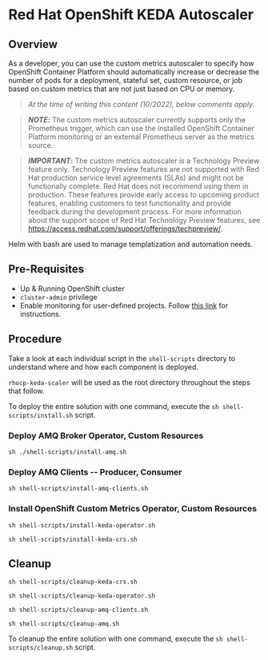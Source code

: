 # Red Hat OpenShift KEDA Autoscaler

## Overview

As a developer, you can use the custom metrics autoscaler to specify how OpenShift Container Platform should automatically increase or decrease the number of pods for a deployment, stateful set, custom resource, or job based on custom metrics that are not just based on CPU or memory.

> _At the time of writing this content (10/2022), below comments apply._

> **_NOTE_:** The custom metrics autoscaler currently supports only the Prometheus trigger, which can use the installed OpenShift Container Platform monitoring or an external Prometheus server as the metrics source.

> **_IMPORTANT_:** The custom metrics autoscaler is a Technology Preview feature only. Technology Preview features are not supported with Red Hat production service level agreements (SLAs) and might not be functionally complete. Red Hat does not recommend using them in production. These features provide early access to upcoming product features, enabling customers to test functionality and provide feedback during the development process.
> For more information about the support scope of Red Hat Technology Preview features, see https://access.redhat.com/support/offerings/techpreview/.

Helm with bash are used to manage templatization and automation needs.


## Pre-Requisites
- Up & Running OpenShift cluster
- `cluster-admin` privilege
- Enable monitoring for user-defined projects. Follow [this link](https://docs.openshift.com/container-platform/4.6/monitoring/enabling-monitoring-for-user-defined-projects.html) for instructions.

## Procedure

Take a look at each individual script in the `shell-scripts` directory to understand where and how each component is deployed.

`rhocp-keda-scaler` will be used as the root directory throughout the steps that follow.

To deploy the entire solution with one command, execute the `sh shell-scripts/install.sh` script.

### Deploy AMQ Broker Operator, Custom Resources

```
sh ./shell-scripts/install-amq.sh
```

### Deploy AMQ Clients -- Producer, Consumer

```
sh shell-scripts/install-amq-clients.sh
```

### Install OpenShift Custom Metrics Operator, Custom Resources

```
sh shell-scripts/install-keda-operator.sh
```

```
sh shell-scripts/install-keda-crs.sh
```



## Cleanup

```
sh shell-scripts/cleanup-keda-crs.sh

sh shell-scripts/cleanup-keda-operator.sh

sh shell-scripts/cleanup-amq-clients.sh

sh shell-scripts/cleanup-amq.sh

```

To cleanup the entire solution with one command, execute the `sh shell-scripts/cleanup.sh` script.

